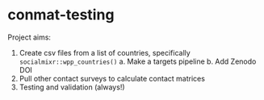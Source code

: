 # conmat-testing

Project aims:
1. Create csv files from a list of countries, specifically `socialmixr::wpp_countries()`
   a. Make a targets pipeline
   b. Add Zenodo DOI
2. Pull other contact surveys to calculate contact matrices
3. Testing and validation (always!)
